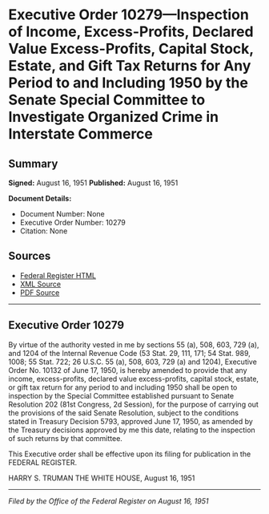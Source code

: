 # Executive Order 10279—Inspection of Income, Excess-Profits, Declared Value Excess-Profits, Capital Stock, Estate, and Gift Tax Returns for Any Period to and Including 1950 by the Senate Special Committee to Investigate Organized Crime in Interstate Commerce

## Summary

**Signed:** August 16, 1951
**Published:** August 16, 1951

**Document Details:**
- Document Number: None
- Executive Order Number: 10279
- Citation: None

## Sources
- [Federal Register HTML](https://www.presidency.ucsb.edu/documents/executive-order-10279-inspection-income-excess-profits-declared-value-excess-profits)
- [XML Source](None)
- [PDF Source](None)

---

## Executive Order 10279

By virtue of the authority vested in me by sections 55 (a), 508, 603, 729 (a), and 1204 of the Internal Revenue Code (53 Stat. 29, 111, 171; 54 Stat. 989, 1008; 55 Stat. 722; 26 U.S.C. 55 (a), 508, 603, 729 (a) and 1204), Executive Order No. 10132 of June 17, 1950, is hereby amended to provide that any income, excess-profits, declared value excess-profits, capital stock, estate, or gift tax return for any period to and including 1950 shall be open to inspection by the Special Committee established pursuant to Senate Resolution 202 (81st Congress, 2d Session), for the purpose of carrying out the provisions of the said Senate Resolution, subject to the conditions stated in Treasury Decision 5793, approved June 17, 1950, as amended by the Treasury decisions approved by me this date, relating to the inspection of such returns by that committee.

This Executive order shall be effective upon its filing for publication in the FEDERAL REGISTER.

HARRY S. TRUMAN
THE WHITE HOUSE,
August 16, 1951

---

*Filed by the Office of the Federal Register on August 16, 1951*
